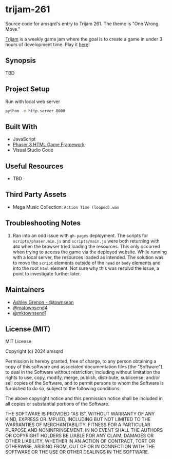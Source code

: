 # trijam-261
Source code for amsqrd's entry to Trijam 261. The theme is "One Wrong Move."

[Trijam](https://itch.io/jam/trijam-261) is a weekly game jam where the goal is to create a game in under 3 hours of development time. Play it [here](https://amsqrd.github.io/trijam-261/)!

## Synopsis

TBD

## Project Setup

Run with local web server

```bash
python -m http.server 8000
```

## Built With

* JavaScript
* [Phaser 3 HTML Game Framework](https://phaser.io/)
* Visual Studio Code

## Useful Resources

* TBD

## Third Party Assets 

* Mega Music Collection: `Action Time (looped).wav`

## Troubleshooting Notes

1. Ran into an odd issue with `gh-pages` deployment. The scripts for `scripts/phaser.min.js` and `scripts/main.js` were both returning with `404` when the browser tried loading the resources. This only occurred when trying to access the game via the deployed website. While running with a local server, the resources loaded as intended. The solution was to move the `script` elements outside of the `head` or `body` elements and into the root `html` element. Not sure why this was resolvd the issue, a point to investigate further later. 

## Maintainers

* [Ashley Grenon - @townsean](https://github.com/townsean)
* [@matownsend4](https://github.com/matownsend4)
* [@mktownsend1](https://github.com/mktownsend1)

## License (MIT)

MIT License

Copyright (c) 2024 amsqrd

Permission is hereby granted, free of charge, to any person obtaining a copy
of this software and associated documentation files (the "Software"), to deal
in the Software without restriction, including without limitation the rights
to use, copy, modify, merge, publish, distribute, sublicense, and/or sell
copies of the Software, and to permit persons to whom the Software is
furnished to do so, subject to the following conditions:

The above copyright notice and this permission notice shall be included in all
copies or substantial portions of the Software.

THE SOFTWARE IS PROVIDED "AS IS", WITHOUT WARRANTY OF ANY KIND, EXPRESS OR
IMPLIED, INCLUDING BUT NOT LIMITED TO THE WARRANTIES OF MERCHANTABILITY,
FITNESS FOR A PARTICULAR PURPOSE AND NONINFRINGEMENT. IN NO EVENT SHALL THE
AUTHORS OR COPYRIGHT HOLDERS BE LIABLE FOR ANY CLAIM, DAMAGES OR OTHER
LIABILITY, WHETHER IN AN ACTION OF CONTRACT, TORT OR OTHERWISE, ARISING FROM,
OUT OF OR IN CONNECTION WITH THE SOFTWARE OR THE USE OR OTHER DEALINGS IN THE
SOFTWARE.
